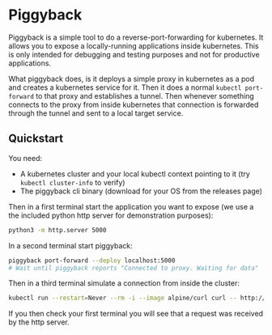 # Piggyback

Piggyback is a simple tool to do a reverse-port-forwarding for kubernetes. It allows you to expose a locally-running applications inside kubernetes. This is only intended for debugging and testing purposes and not for productive applications.

What piggyback does, is it deploys a simple proxy in kubernetes as a pod and creates a kubernetes service for it. Then it does a normal `kubectl port-forward` to that proxy and establishes a tunnel. Then whenever something connects to the proxy from inside kubernetes that connection is forwarded through the tunnel and sent to a local target service.

## Quickstart

You need:

* A kubernetes cluster and your local kubectl context pointing to it (try `kubectl cluster-info` to verify)
* The piggyback cli binary (download for your OS from the releases page)

Then in a first terminal start the application you want to expose (we use a the included python http server for demonstration purposes):

```bash
python3 -m http.server 5000
```

In a second terminal start piggyback:

```bash
piggyback port-forward --deploy localhost:5000
# Wait until piggyback reports "Connected to proxy. Waiting for data"
```

Then in a third terminal simulate a connection from inside the cluster:

```bash
kubectl run --restart=Never --rm -i --image alpine/curl curl -- http://piggyback.default.svc.cluster.local:8080
```

If you then check your first terminal you will see that a request was received by the http server.
